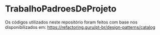 # TrabalhoPadroesDeProjeto

Os códigos utilizados neste repositório foram feitos com base nos disponibilizados em: https://refactoring.guru/pt-br/design-patterns/catalog

